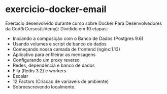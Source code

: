 # exercicio-docker-email

Exercício desenvolvido durante curso sobre Docker Para Desenvolvedores da Cod3rCursos(Udemy):
Dividido em 10 etapas:
- Iniciando a composição com o Banco de Dados (Postgres 9.6)
- Usando volumes e script de banco de dados
- Começando nossa camada de frontend (nginx:1.13)
- Aplicativo para enfileirar as mensagens
- Configurando um proxy reverso
- Redes, dependência e banco de dados
- Fila (Redis 3.2) e workers
- Escalar
- 12 Factors (Criacao de variaveis de ambiente)
- Sobreescrevendo localmente.
